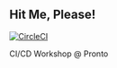 ## Hit Me, Please!

[![CircleCI](https://circleci.com/gh/gatukgl/hit-me-please.svg?style=svg)](https://circleci.com/gh/gatukgl/hit-me-please)

CI/CD Workshop @ Pronto
